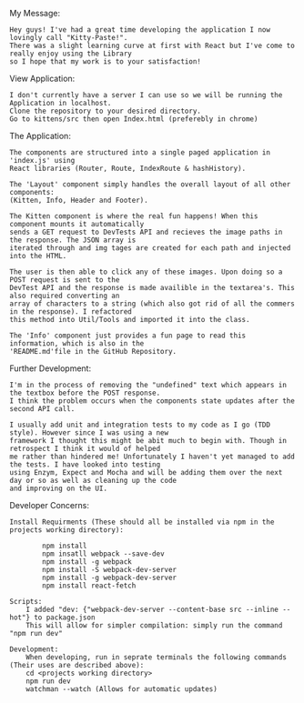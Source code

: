 My Message:

	Hey guys! I've had a great time developing the application I now lovingly call "Kitty-Paste!".
	There was a slight learning curve at first with React but I've come to really enjoy using the Library
	so I hope that my work is to your satisfaction!



View Application:

	I don't currently have a server I can use so we will be running the Application in localhost.
	Clone the repository to your desired directory.
	Go to kittens/src then open Index.html (preferebly in chrome)



The Application:

	The components are structured into a single paged application in 'index.js' using
	React libraries (Router, Route, IndexRoute & hashHistory).

	The 'Layout' component simply handles the overall layout of all other components:
	(Kitten, Info, Header and Footer).

	The Kitten component is where the real fun happens! When this component mounts it automatically
	sends a GET request to DevTests API and recieves the image paths in the response. The JSON array is
	iterated through and img tages are created for each path and injected into the HTML.

	The user is then able to click any of these images. Upon doing so a POST request is sent to the
	DevTest API and the response is made availible in the textarea's. This also required converting an
	array of characters to a string (which also got rid of all the commers in the response). I refactored
	this method into Util/Tools and imported it into the class.

	The 'Info' component just provides a fun page to read this information, which is also in the
	'README.md'file in the GitHub Repository.



Further Development:

	I'm in the process of removing the "undefined" text which appears in the textbox before the POST response.
	I think the problem occurs when the components state updates after the second API call.

	I usually add unit and integration tests to my code as I go (TDD style). However since I was using a new
	framework I thought this might be abit much to begin with. Though in retrospect I think it would of helped
	me rather than hindered me! Unfortunately I haven't yet managed to add the tests. I have looked into testing
	using Enzym, Expect and Mocha and will be adding them over the next day or so as well as cleaning up the code
	and improving on the UI.



Developer Concerns:

	Install Requirments (These should all be installed via npm in the projects working directory):

			npm install
			npm insatll webpack --save-dev
			npm install -g webpack
			npm install -S webpack-dev-server
			npm install -g webpack-dev-server
			npm install react-fetch

	Scripts:
		I added "dev: {"webpack-dev-server --content-base src --inline --hot"} to package.json
		This will allow for simpler compilation: simply run the command "npm run dev"

	Development:
		When developing, run in seprate terminals the following commands (Their uses are described above):
		cd <projects working directory>
		npm run dev
		watchman --watch (Allows for automatic updates)
